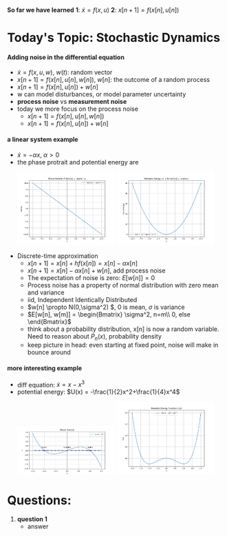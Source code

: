 **So far we have learned** 
**1**: $\dot{x}=f(x,u)$
**2**: $x[n+1]=f(x[n], u[n])$

# Today's Topic: Stochastic Dynamics
#### Adding noise in the differential equation
- $\dot{x} = f(x,u,w)$,  $w(t)$: random vector
- $x[n+1]=f(x[n],u[n],w[n])$, $w[n]$: the outcome of a random process
- $x[n+1]=f(x[n],u[n]) + w[n]$
- w can model disturbances, or model parameter uncertainty
- **process noise** vs **measurement noise**
- today we more focus on the process noise
  - $x[n+1]=f(x[n],u[n],w[n])$
  - $x[n+1]=f(x[n],u[n]) + w[n]$



#### a linear system example
- $\dot{x}=- \alpha x$, $\alpha > 0$
- the phase protrait and potential energy are
<p align="center">
  <img src="phase_protrait.png" alt="system phase protrait" width="45%"/>
  <img src="potential_energy.png" alt="system potential energy" width="45%"/>
</p>

- Discrete-time approximation 
  - $x[n+1] = x[n] +hf(x[n]) = x[n] -\alpha x[n]$
  - $x[n+1] = x[n] -\alpha x[n] + w[n]$, add process noise
  - The expectation of noise is zero: $E[w[n]]=0$
  - Process noise has a property of normal distribution with zero mean and variance
  - iid, Independent Identically Distributed
  - $w[n] \propto N(0,\sigma^2) $,  0 is mean, $\sigma$ is variance
  - $E[w[n], w[m]] = \begin{Bmatrix}
\sigma^2, n=m\\
0, else
\end{Bmatrix}$ 
  - think about a probability distribution, x[n] is now a random variable. Need to reason about $P_n (x)$, probability density 
  - keep picture in head: even starting at fixed point, noise will make in bounce around

#### more interesting example
- diff equation: $\dot{x}=x-x^3$
- potential energy: $U(x) = -\frac{1}{2}x^2+\frac{1}{4}x^4$
<p align="center">
  <img src="./phase_protrait2.png" alt="system2 phase protrait" width="45%"/>
  <img src="./potential_energy2.png" alt="system2 potential energy" width="45%"/>
</p>

# Questions:
1. **question 1**
   - answer

